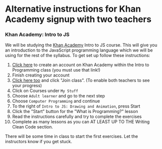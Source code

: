 # Alternative instructions for Khan Academy signup with two teachers

### Khan Academy: Intro to JS

We will be studying the [Khan Academy](https://www.khanacademy.org) Intro to JS course. This will give you an introduction to the JavaScript programming language which we will be using for the rest of the syllabus. To get set up follow these instructions:

1. [Click here](https://www.khanacademy.org/join/WU488UNX) to create an account on Khan Academy within the Intro to Programming class (you must use that link!)
1. Finish creating your account
1. [Click here too](https://www.khanacademy.org/join/YYP65VVP) and click "Join class".  (To enable both teachers to see your progress)
1. Click on Courses under `My Stuff`
1. Choose `Adult learner` and go to the next step
1. Choose `Computer Programming` and continue
1. To the right of `Intro to JS: Drawing and Animation`, press Start
1. Click the "Start" button for the "What is Programming?" lesson
1. Read the instructions carefully and try to complete the exercises
1. Complete as many lessons as you can AT LEAST UP TO THE Writing Clean Code section.

There will be some time in class to start the first exercises. Let the instructors know if you get stuck.
